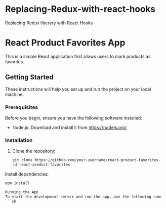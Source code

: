 # Replacing-Redux-with-react-hooks
Replacing Redux liberary with React Hooks 

# React Product Favorites App

This is a simple React application that allows users to mark products as favorites.

## Getting Started

These instructions will help you set up and run the project on your local machine.

### Prerequisites

Before you begin, ensure you have the following software installed:

- Node.js: Download and install it from https://nodejs.org/

### Installation

1. Clone the repository:

   ```sh
   git clone https://github.com/your-username/react-product-favorites.git
   cd react-product-favorites

Install dependencies:
  ```sh
npm install

Running the App
To start the development server and run the app, use the following command:
  ```sh

